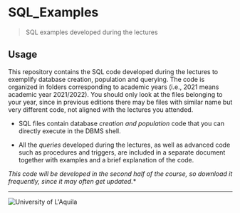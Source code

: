 # SQL_Examples
> SQL examples developed during the lectures

## Usage

This repository contains the SQL code developed during the lectures to exemplify database creation, population and querying.
The code is organized in folders corresponding to academic years (i.e., 2021 means academic year 2021/2022). 
You should only look at the files belonging to your year, since in previous editions there may be files with similar name but
very different code, not aligned with the lectures you attended.

- SQL files contain database *creation and population* code that you can directly execute in the DBMS shell.

- All the *queries* developed during the lectures, as well as advanced code such as procedures and triggers,
are included in a separate document together with examples and a brief explanation of the code.

*This code will be developed in the second half of the course, so download it frequently, since it may often get updated.**

---

![University of L'Aquila](https://www.disim.univaq.it/skins/aqua/img/logo2021-2.png)